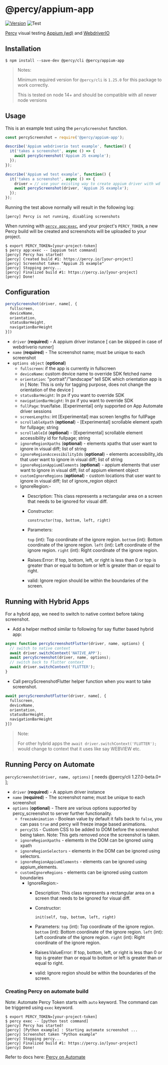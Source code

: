 # @percy/appium-app
[![Version](https://img.shields.io/npm/v/@percy/appium-app.svg)](https://npmjs.org/package/@percy/appium-app)
![Test](https://github.com/percy/percy-appium-js/workflows/Test/badge.svg)

[Percy](https://percy.io) visual testing [Appium (wd)](https://www.npmjs.com/package/wd) and [WebdriverIO](https://webdriver.io/docs/appium-service/)

## Installation

```sh-session
$ npm install --save-dev @percy/cli @percy/appium-app
```
> Notes: 
>
> Minimum required version for `@percy/cli` is `1.25.0` for this package to work correctly.
>
> This is tested on node 14+ and should be compatible with all newer node versions

## Usage

This is an example test using the `percyScreenshot` function.

```js
const percyScreenshot = require('@percy/appium-app');

describe('Appium webdriverio test example', function() {
  it('takes a screenshot', async () => {
    await percyScreenshot('Appium JS example');
  });
});

describe('Appium wd test example', function() {
  it('takes a screenshot', async () => {
    driver = // use your existing way to create appium driver with wd
    await percyScreenshot(driver, 'Appium JS example');
  });
});
```

Running the test above normally will result in the following log:

```sh-session
[percy] Percy is not running, disabling screenshots
```

When running with [`percy
app:exec`](https://github.com/percy/cli/tree/master/packages/cli-exec#app-exec), and your project's
`PERCY_TOKEN`, a new Percy build will be created and screenshots will be uploaded to your project.

```sh-session
$ export PERCY_TOKEN=[your-project-token]
$ percy app:exec -- [appium test command]
[percy] Percy has started!
[percy] Created build #1: https://percy.io/[your-project]
[percy] Screenshot taken "Appium JS example"
[percy] Stopping percy...
[percy] Finalized build #1: https://percy.io/[your-project]
[percy] Done!
```

## Configuration

```js
percyScreenshot(driver, name[, {
  fullscreen,
  deviceName,
  orientation,
  statusBarHeight,
  navigationBarHeight
}])
```

- `driver` (**required**) - A appium driver instance [ can be skipped in case of webdriverio runner]
- `name` (**required**) - The screenshot name; must be unique to each screenshot
- `options object` (**optional**) 
  - `fullscreen`: if the app is currently in fullscreen
  - `deviceName`: custom device name to override SDK fetched name
  - `orientation`: "portrait"/"landscape" tell SDK which orientation app is in [ Note: This is only for tagging purpose, does not change the orientation of the device ]
  - `statusBarHeight`: In px if you want to override SDK
  - `navigationBarHeight`: In px if you want to override SDK
  - `fullPage`: true/false. [Experimental] only supported on App Automate driver sessions
  - `screenLengths`: int [Experimental] max screen lengths for fullPage
  - `scrollableXpath` (**optional**) - [Experimental] scrollable element xpath for fullpage; string
  - `scrollableId` (**optional**) - [Experimental] scrollable element accessibility id for fullpage; string
  - `ignoreRegionXpaths` (**optional**) - elements xpaths that user want to ignore in visual diff; list of string
  - `ignoreRegionAccessibilityIds` (**optional**) - elements accessibility_ids that user want to ignore in visual diff; list of string
  - `ignoreRegionAppiumElements` (**optional**) - appium elements that user want to ignore in visual diff; list of appium element object
  - `customIgnoreRegions` (**optional**) - custom locations that user want to ignore in visual diff; list of ignore_region object
  - IgnoreRegion:-
    - Description: This class represents a rectangular area on a screen that needs to be ignored for visual diff.

    - Constructor:
      ```
      constructor(top, bottom, left, right)
      ```

    - Parameters:

      `top` (int): Top coordinate of the ignore region.
      `bottom` (int): Bottom coordinate of the ignore region.
      `left` (int): Left coordinate of the ignore region.
      `right` (int): Right coordinate of the ignore region.
    - Raises:Error: If top, bottom, left, or right is less than 0 or top is greater than or equal to bottom or left is greater than or equal to right.
    - valid: Ignore region should be within the boundaries of the screen.

## Running with Hybrid Apps

For a hybrid app, we need to switch to native context before taking screenshot.

- Add a helper method similar to following for say flutter based hybrid app:
```js
async function percyScreenshotFlutter(driver, name, options) {
  // switch to native context
  await driver.switchContext('NATIVE_APP');
  await percyScreenshot(driver, name, options);
  // switch back to flutter context
  await driver.switchContext('FLUTTER');
}
```

- Call percyScreenshotFlutter helper function when you want to take screenshot.
```js
await percyScreenshotFlutter(driver, name[, {
  fullscreen,
  deviceName,
  orientation,
  statusBarHeight,
  navigationBarHeight
}])
```

> Note: 
>
> For other hybrid apps the `await driver.switchContext('FLUTTER');` would change to context that it uses like say WEBVIEW etc.
>

## Running Percy on Automate
`percyScreenshot(driver, name, options)` [ needs @percy/cli 1.27.0-beta.0+ ];
- `driver` (**required**) - A appium driver instance
- `name` (**required**) - The screenshot name; must be unique to each screenshot
- `options` (**optional**) - There are various options supported by percy_screenshot to server further functionality.
    - `freezeAnimation` - Boolean value by default it falls back to `false`, you can pass `true` and percy will freeze image based animations.
    - `percyCSS` - Custom CSS to be added to DOM before the screenshot being taken. Note: This gets removed once the screenshot is taken.
    - `ignoreRegionXpaths` - elements in the DOM can be ignored using xpath
    - `ignoreRegionSelectors` - elements in the DOM can be ignored using selectors.
    - `ignoreRegionAppiumElements` - elements can be ignored using appium_elements.
    - `customIgnoreRegions` - elements can be ignored using custom boundaries
      - IgnoreRegion:-
        - Description: This class represents a rectangular area on a screen that needs to be ignored for visual diff.

        - Constructor:
          ```
          init(self, top, bottom, left, right)
          ```
        - Parameters:
          `top` (int): Top coordinate of the ignore region.
          `bottom` (int): Bottom coordinate of the ignore region.
          `left` (int): Left coordinate of the ignore region.
          `right` (int): Right coordinate of the ignore region.
        - Raises:ValueError: If top, bottom, left, or right is less than 0 or top is greater than or equal to bottom or left is greater than or equal to right.
        - valid: Ignore region should be within the boundaries of the screen.

### Creating Percy on automate build
Note: Automate Percy Token starts with `auto` keyword. The command can be triggered using `exec` keyword.
```sh-session
$ export PERCY_TOKEN=[your-project-token]
$ percy exec -- [python test command]
[percy] Percy has started!
[percy] [Python example] : Starting automate screenshot ...
[percy] Screenshot taken "Python example"
[percy] Stopping percy...
[percy] Finalized build #1: https://percy.io/[your-project]
[percy] Done!
```

Refer to docs here: [Percy on Automate](https://docs.percy.io/docs/integrate-functional-testing-with-visual-testing)
